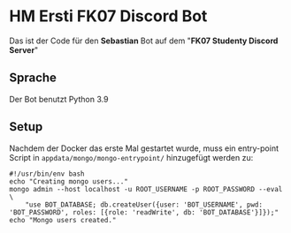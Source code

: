 # HM Ersti FK07 Discord Bot

Das ist der Code für den **Sebastian** Bot auf dem "**FK07 Studenty Discord Server**"

## Sprache

Der Bot benutzt Python 3.9

## Setup

Nachdem der Docker das erste Mal gestartet wurde, muss ein entry-point Script in `appdata/mongo/mongo-entrypoint/`
hinzugefügt werden zu:
```
#!/usr/bin/env bash
echo "Creating mongo users..."
mongo admin --host localhost -u ROOT_USERNAME -p ROOT_PASSWORD --eval \
    "use BOT_DATABASE; db.createUser({user: 'BOT_USERNAME', pwd: 'BOT_PASSWORD', roles: [{role: 'readWrite', db: 'BOT_DATABASE'}]});"
echo "Mongo users created."
```
